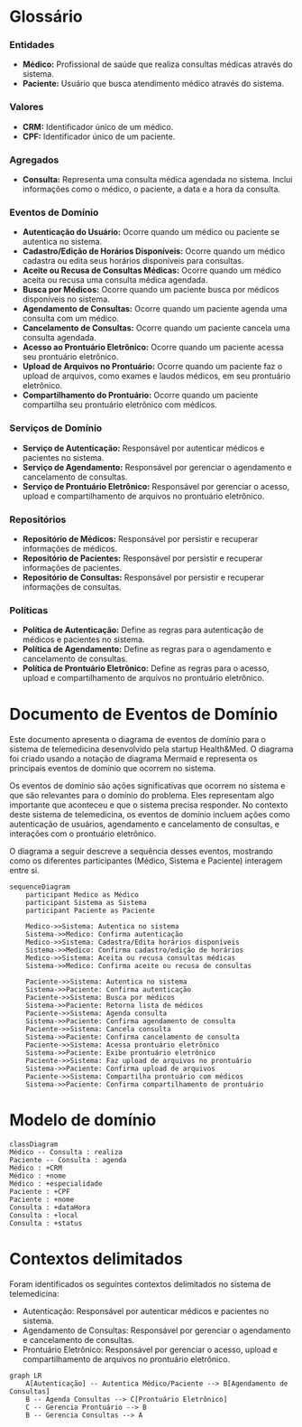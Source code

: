 # Glossário 

### Entidades

- **Médico:** Profissional de saúde que realiza consultas médicas através do sistema.
- **Paciente:** Usuário que busca atendimento médico através do sistema.

### Valores

- **CRM:** Identificador único de um médico.
- **CPF:** Identificador único de um paciente.

### Agregados

- **Consulta:** Representa uma consulta médica agendada no sistema. Inclui informações como o médico, o paciente, a data e a hora da consulta.

### Eventos de Domínio

- **Autenticação do Usuário:** Ocorre quando um médico ou paciente se autentica no sistema.
- **Cadastro/Edição de Horários Disponíveis:** Ocorre quando um médico cadastra ou edita seus horários disponíveis para consultas.
- **Aceite ou Recusa de Consultas Médicas:** Ocorre quando um médico aceita ou recusa uma consulta médica agendada.
- **Busca por Médicos:** Ocorre quando um paciente busca por médicos disponíveis no sistema.
- **Agendamento de Consultas:** Ocorre quando um paciente agenda uma consulta com um médico.
- **Cancelamento de Consultas:** Ocorre quando um paciente cancela uma consulta agendada.
- **Acesso ao Prontuário Eletrônico:** Ocorre quando um paciente acessa seu prontuário eletrônico.
- **Upload de Arquivos no Prontuário:** Ocorre quando um paciente faz o upload de arquivos, como exames e laudos médicos, em seu prontuário eletrônico.
- **Compartilhamento do Prontuário:** Ocorre quando um paciente compartilha seu prontuário eletrônico com médicos.

### Serviços de Domínio

- **Serviço de Autenticação:** Responsável por autenticar médicos e pacientes no sistema.
- **Serviço de Agendamento:** Responsável por gerenciar o agendamento e cancelamento de consultas.
- **Serviço de Prontuário Eletrônico:** Responsável por gerenciar o acesso, upload e compartilhamento de arquivos no prontuário eletrônico.

### Repositórios

- **Repositório de Médicos:** Responsável por persistir e recuperar informações de médicos.
- **Repositório de Pacientes:** Responsável por persistir e recuperar informações de pacientes.
- **Repositório de Consultas:** Responsável por persistir e recuperar informações de consultas.

### Políticas

- **Política de Autenticação:** Define as regras para autenticação de médicos e pacientes no sistema.
- **Política de Agendamento:** Define as regras para o agendamento e cancelamento de consultas.
- **Política de Prontuário Eletrônico:** Define as regras para o acesso, upload e compartilhamento de arquivos no prontuário eletrônico.


# Documento de Eventos de Domínio

Este documento apresenta o diagrama de eventos de domínio para 
o sistema de telemedicina desenvolvido pela startup Health&Med. 
O diagrama foi criado usando a notação de diagrama Mermaid e
representa os principais eventos de domínio que ocorrem no
sistema.

Os eventos de domínio são ações significativas que ocorrem no
sistema e que são relevantes para o domínio do problema. Eles
representam algo importante que aconteceu e que o sistema 
precisa responder. No contexto deste sistema de telemedicina,
os eventos de domínio incluem ações como autenticação de 
usuários, agendamento e cancelamento de consultas,
e interações com o prontuário eletrônico.

O diagrama a seguir descreve a sequência desses eventos,
mostrando como os diferentes participantes (Médico, Sistema e Paciente)
interagem entre si. 

```mermaid
sequenceDiagram
    participant Medico as Médico
    participant Sistema as Sistema
    participant Paciente as Paciente

    Medico->>Sistema: Autentica no sistema
    Sistema->>Medico: Confirma autenticação
    Medico->>Sistema: Cadastra/Edita horários disponíveis
    Sistema->>Medico: Confirma cadastro/edição de horários
    Medico->>Sistema: Aceita ou recusa consultas médicas
    Sistema->>Medico: Confirma aceite ou recusa de consultas

    Paciente->>Sistema: Autentica no sistema
    Sistema->>Paciente: Confirma autenticação
    Paciente->>Sistema: Busca por médicos
    Sistema->>Paciente: Retorna lista de médicos
    Paciente->>Sistema: Agenda consulta
    Sistema->>Paciente: Confirma agendamento de consulta
    Paciente->>Sistema: Cancela consulta
    Sistema->>Paciente: Confirma cancelamento de consulta
    Paciente->>Sistema: Acessa prontuário eletrônico
    Sistema->>Paciente: Exibe prontuário eletrônico
    Paciente->>Sistema: Faz upload de arquivos no prontuário
    Sistema->>Paciente: Confirma upload de arquivos
    Paciente->>Sistema: Compartilha prontuário com médicos
    Sistema->>Paciente: Confirma compartilhamento de prontuário
```

# Modelo de domínio
```mermaid
classDiagram
Médico -- Consulta : realiza
Paciente -- Consulta : agenda
Médico : +CRM
Médico : +nome
Médico : +especialidade
Paciente : +CPF
Paciente : +nome
Consulta : +dataHora
Consulta : +local
Consulta : +status
```
# Contextos delimitados

Foram identificados os seguintes contextos delimitados no sistema de telemedicina:
* Autenticação: Responsável por autenticar médicos e pacientes no sistema.
* Agendamento de Consultas: Responsável por gerenciar o agendamento e cancelamento de consultas.
* Prontuário Eletrônico: Responsável por gerenciar o acesso, upload e compartilhamento de arquivos no prontuário eletrônico.
 
```mermaid
graph LR
    A[Autenticação] -- Autentica Médico/Paciente --> B[Agendamento de Consultas]
    B -- Agenda Consultas --> C[Prontuário Eletrônico]
    C -- Gerencia Prontuário --> B
    B -- Gerencia Consultas --> A
```
